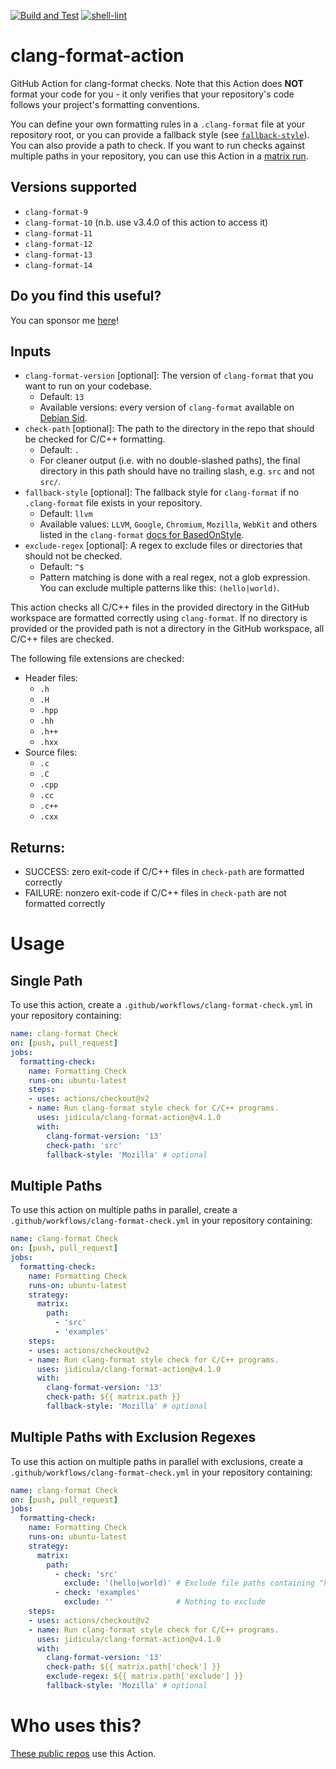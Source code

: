 [![Build and Test](https://github.com/jidicula/clang-format-action/workflows/Build%20and%20Test/badge.svg?branch=main)](https://github.com/jidicula/clang-format-action/actions?query=workflow%3A%22Docker+Image+CI%22+branch%3Amain) [![shell-lint](https://github.com/jidicula/clang-format-action/workflows/shell-lint/badge.svg?branch=main)](https://github.com/jidicula/clang-format-action/actions?query=workflow%3Ashell-lint+branch%3Amain)

# clang-format-action
GitHub Action for clang-format checks. Note that this Action does **NOT** format your code for you - it only verifies that your repository's code follows your project's formatting conventions.

You can define your own formatting rules in a `.clang-format` file at your repository root, or you can provide a fallback style (see [`fallback-style`](#inputs)). You can also provide a path to check. If you want to run checks against multiple paths in your repository, you can use this Action in a [matrix run](#multiple-paths).

## Versions supported
* `clang-format-9`
* `clang-format-10` (n.b. use v3.4.0 of this action to access it)
* `clang-format-11`
* `clang-format-12`
* `clang-format-13`
* `clang-format-14`

## Do you find this useful?

You can sponsor me [here](https://github.com/sponsors/jidicula)!

## Inputs
* `clang-format-version` [optional]: The version of `clang-format` that you want to run on your codebase.
  * Default: `13`
  * Available versions: every version of `clang-format` available on [Debian Sid](https://packages.debian.org/search?suite=sid&searchon=names&keywords=clang-format).
* `check-path` [optional]: The path to the directory in the repo that should be checked for C/C++ formatting.
  * Default: `.`
  * For cleaner output (i.e. with no double-slashed paths), the final directory in this path should have no trailing slash, e.g. `src` and not `src/`.
* `fallback-style` [optional]: The fallback style for `clang-format` if no `.clang-format` file exists in your repository.
  * Default: `llvm`
  * Available values: `LLVM`, `Google`, `Chromium`, `Mozilla`, `WebKit` and others listed in the `clang-format` [docs for BasedOnStyle](https://clang.llvm.org/docs/ClangFormatStyleOptions.html#configurable-format-style-options).
* `exclude-regex` [optional]: A regex to exclude files or directories that should not be checked.
  * Default: `^$`
  * Pattern matching is done with a real regex, not a glob expression. You can exclude multiple patterns like this: `(hello|world)`.

This action checks all C/C++ files in the provided directory in the GitHub workspace are formatted correctly using `clang-format`. If no directory is provided or the provided path is not a directory in the GitHub workspace, all C/C++ files are checked.

The following file extensions are checked:
* Header files:
  * `.h`
  * `.H`
  * `.hpp`
  * `.hh`
  * `.h++`
  * `.hxx `
* Source files:
  * `.c`
  * `.C`
  * `.cpp`
  * `.cc`
  * `.c++`
  * `.cxx`

## Returns:

* SUCCESS: zero exit-code if C/C++ files in `check-path` are formatted correctly
* FAILURE: nonzero exit-code if C/C++ files in `check-path` are not formatted correctly

# Usage

## Single Path

To use this action, create a `.github/workflows/clang-format-check.yml` in your repository containing:

```yaml
name: clang-format Check
on: [push, pull_request]
jobs:
  formatting-check:
    name: Formatting Check
    runs-on: ubuntu-latest
    steps:
    - uses: actions/checkout@v2
    - name: Run clang-format style check for C/C++ programs.
      uses: jidicula/clang-format-action@v4.1.0
      with:
        clang-format-version: '13'
        check-path: 'src'
        fallback-style: 'Mozilla' # optional
```

## Multiple Paths
To use this action on multiple paths in parallel, create a `.github/workflows/clang-format-check.yml` in your repository containing:

```yaml
name: clang-format Check
on: [push, pull_request]
jobs:
  formatting-check:
    name: Formatting Check
    runs-on: ubuntu-latest
    strategy:
      matrix:
        path:
          - 'src'
          - 'examples'
    steps:
    - uses: actions/checkout@v2
    - name: Run clang-format style check for C/C++ programs.
      uses: jidicula/clang-format-action@v4.1.0
      with:
        clang-format-version: '13'
        check-path: ${{ matrix.path }}
        fallback-style: 'Mozilla' # optional
```

## Multiple Paths with Exclusion Regexes
To use this action on multiple paths in parallel with exclusions, create a `.github/workflows/clang-format-check.yml` in your repository containing:

```yaml
name: clang-format Check
on: [push, pull_request]
jobs:
  formatting-check:
    name: Formatting Check
    runs-on: ubuntu-latest
    strategy:
      matrix:
        path:
          - check: 'src'
            exclude: '(hello|world)' # Exclude file paths containing "hello" or "world"
          - check: 'examples'
            exclude: ''              # Nothing to exclude
    steps:
    - uses: actions/checkout@v2
    - name: Run clang-format style check for C/C++ programs.
      uses: jidicula/clang-format-action@v4.1.0
      with:
        clang-format-version: '13'
        check-path: ${{ matrix.path['check'] }}
        exclude-regex: ${{ matrix.path['exclude'] }}
        fallback-style: 'Mozilla' # optional
```

# Who uses this?

[These public repos](https://github.com/search?o=desc&q=uses%3A+jidicula%2Fclang-format-action+-user%3Ajidicula&s=indexed&type=Code) use this Action.
